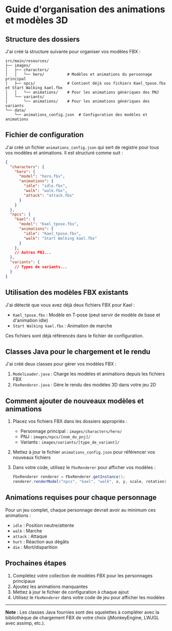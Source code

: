 # Guide d'organisation des animations et modèles 3D

## Structure des dossiers

J'ai créé la structure suivante pour organiser vos modèles FBX :

```
src/main/resources/
├── images/
│   ├── characters/
│   │   └── hero/          # Modèles et animations du personnage principal
│   ├── npcs/              # Contient déjà vos fichiers Kael_tpose.fbx et Start Walking kael.fbx
│   │   └── animations/    # Pour les animations génériques des PNJ
│   └── variants/
│       └── animations/    # Pour les animations génériques des variants
└── data/
    └── animations_config.json  # Configuration des modèles et animations
```

## Fichier de configuration

J'ai créé un fichier `animations_config.json` qui sert de registre pour tous vos modèles et animations. Il est structuré comme suit :

```json
{
  "characters": {
    "hero": {
      "model": "hero.fbx",
      "animations": {
        "idle": "idle.fbx",
        "walk": "walk.fbx",
        "attack": "attack.fbx"
      }
    }
  },
  "npcs": {
    "kael": {
      "model": "Kael_tpose.fbx",
      "animations": {
        "idle": "Kael_tpose.fbx",
        "walk": "Start Walking kael.fbx"
      }
    },
    // Autres PNJ...
  },
  "variants": {
    // Types de variants...
  }
}
```

## Utilisation des modèles FBX existants

J'ai détecté que vous avez déjà deux fichiers FBX pour Kael :
- `Kael_tpose.fbx` : Modèle en T-pose (peut servir de modèle de base et d'animation idle)
- `Start Walking kael.fbx` : Animation de marche

Ces fichiers sont déjà référencés dans le fichier de configuration.

## Classes Java pour le chargement et le rendu

J'ai créé deux classes pour gérer vos modèles FBX :

1. `ModelLoader.java` : Charge les modèles et animations depuis les fichiers FBX
2. `FbxRenderer.java` : Gère le rendu des modèles 3D dans votre jeu 2D

## Comment ajouter de nouveaux modèles et animations

1. Placez vos fichiers FBX dans les dossiers appropriés :
   - Personnage principal : `images/characters/hero/`
   - PNJ : `images/npcs/[nom_du_pnj]/`
   - Variants : `images/variants/[type_de_variant]/`

2. Mettez à jour le fichier `animations_config.json` pour référencer vos nouveaux fichiers

3. Dans votre code, utilisez le `FbxRenderer` pour afficher vos modèles :
   ```java
   FbxRenderer renderer = FbxRenderer.getInstance();
   renderer.renderModel("npcs", "kael", "walk", x, y, scale, rotation);
   ```

## Animations requises pour chaque personnage

Pour un jeu complet, chaque personnage devrait avoir au minimum ces animations :

- `idle` : Position neutre/attente
- `walk` : Marche
- `attack` : Attaque
- `hurt` : Réaction aux dégâts
- `die` : Mort/disparition

## Prochaines étapes

1. Complétez votre collection de modèles FBX pour les personnages principaux
2. Ajoutez les animations manquantes
3. Mettez à jour le fichier de configuration à chaque ajout
4. Utilisez le `FbxRenderer` dans votre code de jeu pour afficher les modèles

---

**Note** : Les classes Java fournies sont des squelettes à compléter avec la bibliothèque de chargement FBX de votre choix (jMonkeyEngine, LWJGL avec assimp, etc.).
